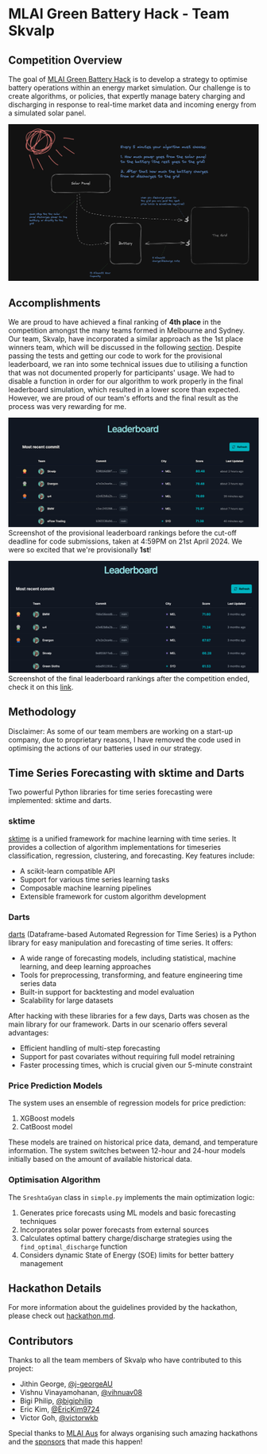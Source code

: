 # MLAI Green Battery Hack - Team Skvalp

## Competition Overview

The goal of [MLAI Green Battery Hack](https://www.mlai.au/hackathon) is to develop a strategy to optimise battery operations within an energy market simulation. Our challenge is to create algorithms, or policies, that expertly manage batery charging and discharging in response to real-time market data and incoming energy from a simulated solar panel.

![](design/setup.png)

## Accomplishments

We are proud to have achieved a final ranking of **4th place** in the competition amongst the many teams formed in Melbourne and Sydney. Our team, Skvalp, have incorporated a similar approach as the 1st place winners team, which will be discussed in the following [section](#strategy-overview). Despite passing the tests and getting our code to work for the provisional leaderboard, we ran into some technical issues due to utilising a function that was not documented properly for participants' usage. We had to disable a function in order for our algorithm to work properly in the final leaderboard simulation, which resulted in a lower score than expected. However, we are proud of our team's efforts and the final result as the process was very rewarding for me.

![](result/provisional_ranking.png)
Screenshot of the provisional leaderboard rankings before the cut-off deadline for code submissions, taken at 4:59PM on 21st April 2024. We were so excited that we're provisionally **1st**!

![](result/final_ranking.png)
Screenshot of the final leaderboard rankings after the competition ended, check it on this [link](https://www.mlai.au/hackathon#!).


## Methodology
Disclaimer: As some of our team members are working on a start-up company, due to proprietary reasons, I have removed the code used in optimising the actions of our batteries used in our strategy.

## Time Series Forecasting with sktime and Darts
Two powerful Python libraries for time series forecasting were implemented: sktime and darts.

### sktime
[sktime](https://www.sktime.net/en/stable/) is a unified framework for machine learning with time series. It provides a collection of algorithm implementations for timeseries classification, regression, clustering, and forecasting. Key features include:
- A scikit-learn compatible API
- Support for various time series learning tasks
- Composable machine learning pipelines
- Extensible framework for custom algorithm development

### Darts
[darts](https://unit8co.github.io/darts/) (Dataframe-based Automated Regression for Time Series) is a Python library for easy manipulation and forecasting of time series. It offers:

- A wide range of forecasting models, including statistical, machine learning, and deep learning approaches
- Tools for preprocessing, transforming, and feature engineering time series data
- Built-in support for backtesting and model evaluation
- Scalability for large datasets

After hacking with these libraries for a few days, Darts was chosen as the main library for our framework. Darts in our scenario offers several advantages:

- Efficient handling of multi-step forecasting
- Support for past covariates without requiring full model retraining
- Faster processing times, which is crucial given our 5-minute constraint

### Price Prediction Models

The system uses an ensemble of regression models for price prediction:

1. XGBoost models
2. CatBoost model

These models are trained on historical price data, demand, and temperature information. The system switches between 12-hour and 24-hour models initially based on the amount of available historical data.

### Optimisation Algorithm

The `SreshtaGyan` class in `simple.py` implements the main optimization logic:

1. Generates price forecasts using ML models and basic forecasting techniques
2. Incorporates solar power forecasts from external sources
3. Calculates optimal battery charge/discharge strategies using the `find_optimal_discharge` function
4. Considers dynamic State of Energy (SOE) limits for better battery management

## Hackathon Details

For more information about the guidelines provided by the hackathon, please check out [hackathon.md](hackathon.md).

## Contributors

Thanks to all the team members of Skvalp who have contributed to this project:

- Jithin George, [@j-georgeAU](https://github.com/j-georgeAU)
- Vishnu Vinayamohanan, [@vihnuav08](https://github.com/vishnuav08)
- Bigi Philip, [@bigiphilip](https://github.com/bigiphilip)
- Eric Kim, [@EricKim9724](https://github.com/EricKim9724)
- Victor Goh, [@victorwkb](https://github.com/victorwkb)

Special thanks to [MLAI Aus](https://www.mlai.au/) for always organising such amazing hackathons and the [sponsors]() that made this happen!